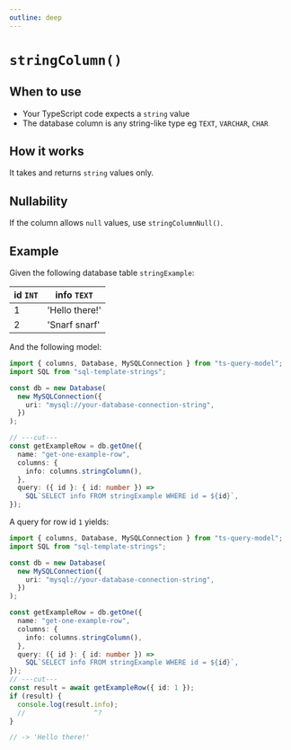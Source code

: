 ```yaml
---
outline: deep
---
```


# `stringColumn()`

## When to use

- Your TypeScript code expects a `string` value
- The database column is any string-like type eg `TEXT`, `VARCHAR`, `CHAR`

## How it works

It takes and returns `string` values only.

## Nullability

If the column allows `null` values, use `stringColumnNull()`.

## Example

Given the following database table `stringExample`:

| id `INT` | info `TEXT`    |
| -------- | -------------- |
| 1        | 'Hello there!' |
| 2        | 'Snarf snarf'  |

And the following model:

```ts twoslash
import { columns, Database, MySQLConnection } from "ts-query-model";
import SQL from "sql-template-strings";

const db = new Database(
  new MySQLConnection({
    uri: "mysql://your-database-connection-string",
  })
);

// ---cut---
const getExampleRow = db.getOne({
  name: "get-one-example-row",
  columns: {
    info: columns.stringColumn(),
  },
  query: ({ id }: { id: number }) =>
    SQL`SELECT info FROM stringExample WHERE id = ${id}`,
});
```

A query for row id `1` yields:

```ts twoslash
import { columns, Database, MySQLConnection } from "ts-query-model";
import SQL from "sql-template-strings";

const db = new Database(
  new MySQLConnection({
    uri: "mysql://your-database-connection-string",
  })
);

const getExampleRow = db.getOne({
  name: "get-one-example-row",
  columns: {
    info: columns.stringColumn(),
  },
  query: ({ id }: { id: number }) =>
    SQL`SELECT info FROM stringExample WHERE id = ${id}`,
});
// ---cut---
const result = await getExampleRow({ id: 1 });
if (result) {
  console.log(result.info);
  //                 ^?
}

// -> 'Hello there!'
```
